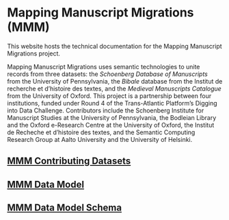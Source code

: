 
# Mapping Manuscript Migrations (MMM)

This website hosts the technical documentation for the Mapping Manuscript Migrations project.

Mapping Manuscript Migrations uses semantic technologies to unite records from three datasets: the _Schoenberg Database of Manuscripts_ from the University of Pennsylvania, the _Bibale_ database from the Institut de recherche et d’histoire des textes, and the _Medieval Manuscripts Catalogue_ from the University of Oxford. This project is a partnership between four institutions, funded under Round 4 of the Trans-Atlantic Platform’s Digging into Data Challenge. Contributors include the Schoenberg Institute for Manuscript Studies at the University of Pennsylvania, the Bodleian Library and the Oxford e-Research Centre at the University of Oxford, the Institut de Recheche et d’histoire des textes, and the Semantic Computing Research Group at Aalto University and the University of Helsinki.

## [MMM Contributing Datasets](intro/about_mmm)
## [MMM Data Model](data_model/mmm)
## [MMM Data Model Schema](data_model/mmm-schema)
